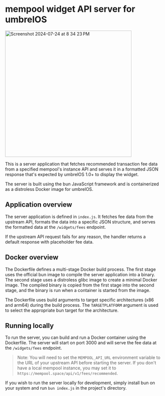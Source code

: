 # mempool widget API server for umbrelOS

<img width="410" alt="Screenshot 2024-07-24 at 8 34 23 PM" src="https://github.com/user-attachments/assets/b4f63f1b-5fb3-47bc-922f-1dc48dcb430c">


This is a server application that fetches recommended transaction fee data from a specified mempool's instance API and serves it in a formatted JSON response that's expected by umbrelOS 1.0+ to display the widget. 

The server is built using the bun JavaScript framework and is containerized as a distroless Docker image for umbrelOS.

## Application overview

The server application is defined in `index.js`. It fetches fee data from the upstream API, formats the data into a specific JSON structure, and serves the formatted data at the `/widgets/fees` endpoint.

If the upstream API request fails for any reason, the handler returns a default response with placeholder fee data.

## Docker overview

The Dockerfile defines a multi-stage Docker build process. The first stage uses the official bun image to compile the server application into a binary. The second stage uses a distroless glibc image to create a minimal Docker image. The compiled binary is copied from the first stage into the second stage, and the binary is run when a container is started from the image.

The Dockerfile uses build arguments to target specific architectures (x86 and arm64) during the build process. The `TARGETPLATFORM` argument is used to select the appropriate bun target for the architecture.

## Running locally

To run the server, you can build and run a Docker container using the Dockerfile. The server will start on port 3000 and will serve the fee data at the `/widgets/fees` endpoint.

> Note: You will need to set the `MEMPOOL_API_URL` environment variable to the URL of your upstream API before starting the server. If you don't have a local mempool instance, you may set it to `https://mempool.space/api/v1/fees/recommended`.

If you wish to run the server locally for development, simply install bun on your system and run `bun index.js` in the project's directory.
